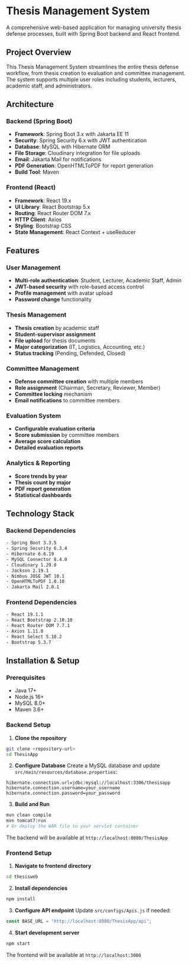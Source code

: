 # Thesis Management System

A comprehensive web-based application for managing university thesis defense processes, built with Spring Boot backend and React frontend.

## Project Overview

This Thesis Management System streamlines the entire thesis defense workflow, from thesis creation to evaluation and committee management. The system supports multiple user roles including students, lecturers, academic staff, and administrators.

## Architecture

### Backend (Spring Boot)
- **Framework**: Spring Boot 3.x with Jakarta EE 11
- **Security**: Spring Security 6.x with JWT authentication
- **Database**: MySQL with Hibernate ORM
- **File Storage**: Cloudinary integration for file uploads
- **Email**: Jakarta Mail for notifications
- **PDF Generation**: OpenHTMLToPDF for report generation
- **Build Tool**: Maven

### Frontend (React)
- **Framework**: React 19.x
- **UI Library**: React Bootstrap 5.x
- **Routing**: React Router DOM 7.x
- **HTTP Client**: Axios
- **Styling**: Bootstrap CSS
- **State Management**: React Context + useReducer

## Features

### User Management
- **Multi-role authentication**: Student, Lecturer, Academic Staff, Admin
- **JWT-based security** with role-based access control
- **Profile management** with avatar upload
- **Password change** functionality

### Thesis Management
- **Thesis creation** by academic staff
- **Student-supervisor assignment**
- **File upload** for thesis documents
- **Major categorization** (IT, Logistics, Accounting, etc.)
- **Status tracking** (Pending, Defended, Closed)

### Committee Management
- **Defense committee creation** with multiple members
- **Role assignment** (Chairman, Secretary, Reviewer, Member)
- **Committee locking** mechanism
- **Email notifications** to committee members

### Evaluation System
- **Configurable evaluation criteria**
- **Score submission** by committee members
- **Average score calculation**
- **Detailed evaluation reports**

### Analytics & Reporting
- **Score trends by year**
- **Thesis count by major**
- **PDF report generation**
- **Statistical dashboards**

## Technology Stack

### Backend Dependencies
```xml
- Spring Boot 3.3.5
- Spring Security 6.3.4
- Hibernate 6.6.19
- MySQL Connector 8.4.0
- Cloudinary 1.29.0
- Jackson 2.19.1
- Nimbus JOSE JWT 10.1
- OpenHTMLToPDF 1.0.10
- Jakarta Mail 2.0.1
```

### Frontend Dependencies
```xml
- React 19.1.1
- React Bootstrap 2.10.10
- React Router DOM 7.7.1
- Axios 1.11.0
- React Select 5.10.2
- Bootstrap 5.3.7
```

## Installation & Setup

### Prerequisites
- Java 17+
- Node.js 16+
- MySQL 8.0+
- Maven 3.6+

### Backend Setup

1. **Clone the repository**
```bash
git clone <repository-url>
cd ThesisApp
```

2. **Configure Database**
Create a MySQL database and update `src/main/resources/database.properties`:
```properties
hibernate.connection.url=jdbc:mysql://localhost:3306/thesisapp
hibernate.connection.username=your_username
hibernate.connection.password=your_password
```

3. **Build and Run**
```bash
mvn clean compile
mvn tomcat7:run
# Or deploy the WAR file to your servlet container
```

The backend will be available at `http://localhost:8080/ThesisApp`

### Frontend Setup

1. **Navigate to frontend directory**
```bash
cd thesisweb
```

2. **Install dependencies**
```bash
npm install
```

3. **Configure API endpoint**
Update `src/configs/Apis.js` if needed:
```javascript
const BASE_URL = "http://localhost:8080/ThesisApp/api";
```

4. **Start development server**
```bash
npm start
```

The frontend will be available at `http://localhost:3000`

